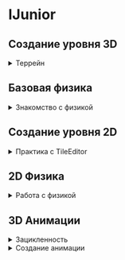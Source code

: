 # IJunior

## Создание уровня 3D

<details>

<summary>Террейн</summary><br>

При помощи того, что вы изучили в лекции по Террейнам, вам нужно создать собственную карту, которая должна содержать как минимум:
- Землю (с горами)
- Участок покрытый травой
- Участок покрытый деревьями

</details>

## Базовая физика

<details>

<summary>Знакомство с физикой</summary><br>

Создайте на сцене 4 куба, все единичного размера. На все кубы поместите Rigidbody

- **Первый** имеет позицию смещенную по y на 10 единиц вверх и используется гравитация
- **Второй** имеет позицию смещенную по y на 2 единицы вверх и гравитация отсутствует
- **Третий** находится в нулевых координатах. Имеет поворот в 45 градусов по осям x и z. На него не влияет физика
- **Четвертый** имеет позицию смещенную по y на 5 единиц вниз. Коллайдер будет отличаться, иметь размер 20 по x и z. На него не влияет физика

Камера должна отображать все кубы по данным параметрам

</details>

## Создание уровня 2D

<details>

<summary>Практика с TileEditor</summary><br>

При помощи TileEditor вы должны создать собственный игровой уровень, который обязательно должен содержать в себе несколько различных слоёв

Примеры слоев:
- Земля
- Дома
- Задний фон

</details>

## 2D Физика

<details>

<summary>Работа с физикой</summary><br>

Создать сцену, на которой при помощи эффекторов сделать следующее:
1) Любой объект падает на конвейер и катится в сторону
2) С конвейера его притягивает "черная дыра"
3) Он падает в воду

</details>

## 3D Анимации

<details>

<summary>Зацикленность</summary><br>

Анимировать на сцене 3 объекта, которые будут циклично выполнять свою задачу:
- **Первый** – это сфера, которая движется вперед-назад
- **Второй** – это куб, который вращается вокруг своей оси Y
- **Третий** – это капсула, которая растет в размере во всех направлениях, а потом уменьшается обратно до исходных размеров

</details>

<details>

<summary>Создание анимации</summary><br>

Создать дерево анимаций, в которое включить анимации:
- Покоя
- Ходьбы
- Бега
- Удара

Настроить параметры для переходов между ними

</details>
